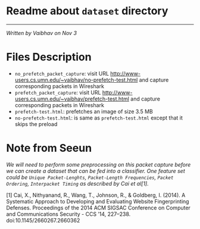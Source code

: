 # Readme about `dataset` directory
-------------------
_Written by Vaibhav on Nov 3_  

# Files Description
- `no_prefetch_packet_capture`: visit URL http://www-users.cs.umn.edu/~vaibhav/no-prefetch-test.html and capture corresponding packets in Wireshark
- `prefetch_packet_capture`: visit URL http://www-users.cs.umn.edu/~vaibhav/prefetch-test.html and capture corresponding packets in Wireshark
- `prefetch-test.html`: prefetches an image of size 3.5 MB
- `no-prefetch-test.html`: is same as `prefetch-test.html` except that it skips the preload

# Note from Seeun
*We will need to perform some preprocessing on this packet capture before we can create a dataset that can be fed into a classifier. One feature set could be `Unique Packet-Lenghts`, `Packet-Length Frequencies`, `Packet Ordering`, `Interpacket Timing` as described by Cai et al[1].*



[1] Cai, X., Nithyanand, R., Wang, T., Johnson, R., & Goldberg, I. (2014). A Systematic Approach to Developing and Evaluating Website Fingerprinting Defenses. Proceedings of the 2014 ACM SIGSAC Conference on Computer and Communications Security - CCS ’14, 227–238. doi:10.1145/2660267.2660362

